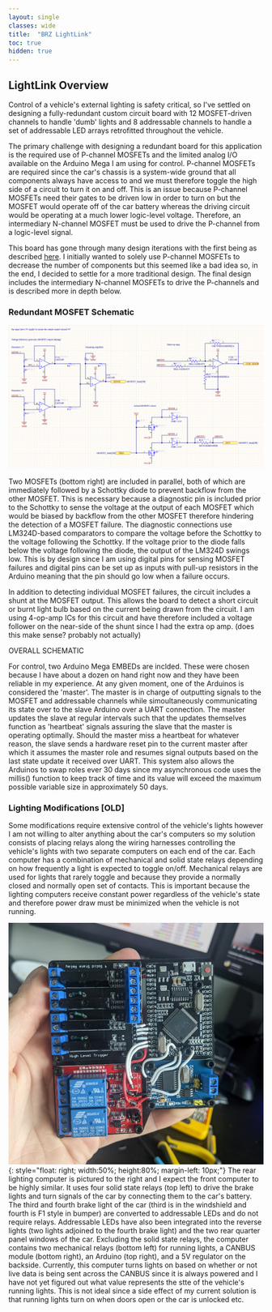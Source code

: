 ```yaml
---
layout: single
classes: wide
title:  "BRZ LightLink"
toc: true
hidden: true
---
```


## LightLink Overview

Control of a vehicle's external lighting is safety critical, so I've settled on designing a fully-redundant custom circuit board with 12 MOSFET-driven channels to handle 'dumb' lights and 8 addressable channels to handle a set of addressable LED arrays retrofitted throughout the vehicle. 

The primary challenge with designing a redundant board for this application is the required use of P-channel MOSFETs and the limited analog I/O available on the Arduino Mega I am using for control. P-channel MOSFETs are required since the car's chassis is a system-wide ground that all components always have access to and we must therefore toggle the high side of a circuit to turn it on and off. This is an issue because P-channel MOSFETs need their gates to be driven low in order to turn on but the MOSFET would operate off of the car battery whereas the driving circuit would be operating at a much lower logic-level voltage. Therefore, an intermediary N-channel MOSFET must be used to drive the P-channel from a logic-level signal. 

This board has gone through many design iterations with the first being as described [here](https://circuitjournal.com/how-to-use-a-p-channel-mosfet-with-an-arduino). I initially wanted to solely use P-channel MOSFETs to decrease the number of components but this seemed like a bad idea so, in the end, I decided to settle for a more traditional design. The final design includes the intermediary N-channel MOSFETs to drive the P-channels and is described more in depth below.

### Redundant MOSFET Schematic

![MOSFET schematic](/assets/img/brz/mosfet_schematic.PNG)

Two MOSFETs (bottom right) are included in parallel, both of which are immediately followed by a Schottky diode to prevent backflow from the other MOSFET. This is necessary because a diagnostic pin is included prior to the Schottky to sense the voltage at the output of each MOSFET which would be biased by backflow from the other MOSFET therefore hindering the detection of a MOSFET failure. The diagnostic connections use LM324D-based comparators to compare the voltage before the Schottky to the voltage following the Schottky. If the voltage prior to the diode falls below the voltage following the diode, the output of the LM324D swings low. This is by design since I am using digital pins for sensing MOSFET failures and digital pins can be set up as inputs with pull-up resistors in the Arduino meaning that the pin should go low when a failure occurs.

In addition to detecting individual MOSFET failures, the circuit includes a shunt at the MOSFET output. This allows the board to detect a short circuit or burnt light bulb based on the current being drawn from the circuit. I am using 4-op-amp ICs for this circuit and have therefore included a voltage follower on the near-side of the shunt since I had the extra op amp. (does this make sense? probably not actually)

OVERALL SCHEMATIC

For control, two Arduino Mega EMBEDs are inclded. These were chosen because I have about a dozen on hand right now and they have been reliable in my experience. At any given moment, one of the Arduinos is considered the 'master'. The master is in charge of outputting signals to the MOSFET and addressable channels while simoultaneously communicating its state over to the slave Arduino over a UART connection. The master updates the slave at regular intervals such that the updates themselves function as 'heartbeat' signals assuring the slave that the master is operating optimally. Should the master miss a heartbeat for whatever reason, the slave sends a hardware reset pin to the current master after which it assumes the master role and resumes signal outputs based on the last state update it received over UART. This system also allows the Arduinos to swap roles ever 30 days since my asynchronous code uses the millis() function to keep track of time and its value will exceed the maximum possible variable size in approximately 50 days.

### Lighting Modifications [OLD]

Some modifications require extensive control of the vehicle's lights however I am not willing to alter anything about the car's computers so my solution consists of placing relays along the wiring harnesses controlling the vehicle's lights with two separate computers on each end of the car. Each computer has a combination of mechanical and solid state relays depending on how frequently a light is expected to toggle on/off. Mechanical relays are used for lights that rarely toggle and because they provide a normally closed and normally open set of contacts. This is important because the lighting computers receive constant power regardless of the vehicle's state and therefore power draw must be minimized when the vehicle is not running.

![Rear light manager computer](/assets/img/brz/rear_light_manager.jpg){: style="float: right; width:50%; height:80%; margin-left: 10px;"} The rear lighting computer is pictured to the right and I expect the front computer to be highly similar. It uses four solid state relays (top left) to drive the brake lights and turn signals of the car by connecting them to the car's battery. The third and fourth brake light of the car (third is in the windshield and fourth is F1 style in bumper) are converted to addressable LEDs and do not require relays. Addressable LEDs have also been integrated into the reverse lights (two lights adjoined to the fourth brake light) and the two rear quarter panel windows of the car. Excluding the solid state relays, the computer contains two mechanical relays (bottom left) for running lights, a CANBUS module (bottom right), an Arduino (top right), and a 5V regulator on the backside. Currently, this computer turns lights on based on whether or not live data is being sent across the CANBUS since it is always powered and I have not yet figured out what value represents the stte of the vehicle's running lights. This is not ideal since a side effect of my current solution is that running lights turn on when doors open or the car is unlocked etc.